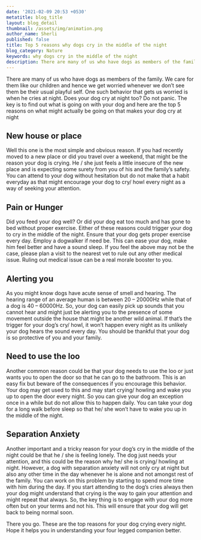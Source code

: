 ```yaml
---
date: '2021-02-09 20:53 +0530'
metatitle: blog_title
layout: blog_detail
thumbnail: /assets/img/animation.png
author_name: Sherli
published: false
title: Top 5 reasons why dogs cry in the middle of the night
blog_category: Nature
keywords: why dogs cry in the middle of the night
description: There are many of us who have dogs as members of the family. We care...
---
```


There are many of us who have dogs as members of the family. We care for them like our children and hence we get worried whenever we don’t see them be their usual playful self. One such behavior that gets us worried is when he cries at night. Does your dog cry at night too? Do not panic. The key is to find out what is going on with your dog and here are the top 5 reasons on what might actually be going on that makes your dog cry at night

## New house or place
Well this one is the most simple and obvious reason. If you had recently moved to a new place or did you travel over a weekend, that might be the reason your dog is crying. He / she just feels a little insecure of the new place and is expecting some surety from you of his and the family’s safety. You can attend to your dog without hesitation but do not make that a habit everyday as that might encourage your dog to cry/ howl every night as a way of seeking your attention.

## Pain or Hunger
Did you feed your dog well? Or did your dog eat too much and has gone to bed without proper exercise. Either of these reasons could trigger your dog to cry in the middle of the night. Ensure that your dog gets proper exercise every day. Employ a dogwalker if need be. This can ease your dog, make him feel better and have a sound sleep. If you feel the above may not be the case, please plan a visit to the nearest vet to rule out any other medical issue. Ruling out medical issue can be a real morale booster to you.

## Alerting you
As you might know dogs have acute sense of smell and hearing. The hearing range of an average human is between 20 – 20000Hz while that of a dog is 40 – 60000Hz. So, your dog can easily pick up sounds that you cannot hear and might just be alerting you to the presence of some movement outside the house that might be another wild animal. If that’s the trigger for your dog’s cry/ howl, it won’t happen every night as its unlikely your dog hears the sound every day. You should be thankful that your dog is so protective of you and your family.

## Need to use the loo
Another common reason could be that your dog needs to use the loo or just wants you to open the door so that he can go to the bathroom. This is an easy fix but beware of the consequences if you encourage this behavior. Your dog may get used to this and may start crying/ howling and wake you up to open the door every night. So you can give your dog an exception once in a while but do not allow this to happen daily. You can take your dog for a long walk before sleep so that he/ she won’t have to wake you up in the middle of the night.

## Separation Anxiety
Another important and a tricky reason for your dog’s cry in the middle of the night could be that he / she is feeling lonely. The dog just needs your attention, and this could be the reason why he/ she is crying/ howling at night. However, a dog with separation anxiety will not only cry at night but also any other time in the day whenever he is alone and not amongst rest of the family. You can work on this problem by starting to spend more time with him during the day. If you start attending to the dog’s cries always then your dog might understand that crying is the way to gain your attention and might repeat that always. So, the key thing is to engage with your dog more often but on your terms and not his. This will ensure that your dog will get back to being normal soon.

There you go. These are the top reasons for your dog crying every night. Hope it helps you in understanding your four legged companion better.
